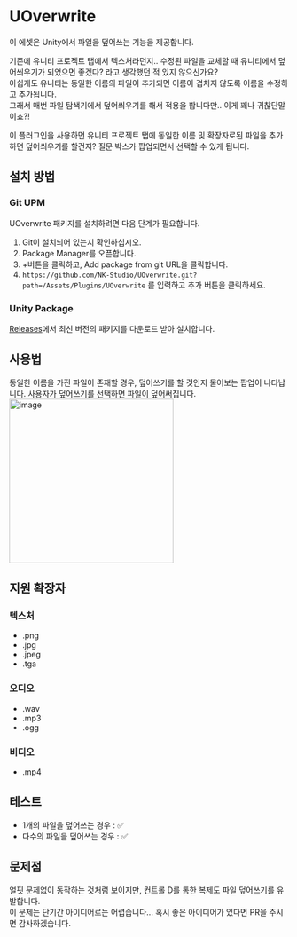 # UOverwrite

이 에셋은 Unity에서 파일을 덮어쓰는 기능을 제공합니다.

기존에 유니티 프로젝트 탭에서 텍스처라던지.. 수정된 파일을 교체할 때 유니티에서 덮어씌우기가 되었으면 좋겠다? 라고 생각했던 적 있지 않으신가요?  
아쉽게도 유니티는 동일한 이름의 파일이 추가되면 이름이 겹치지 않도록 이름을 수정하고 추가됩니다.  
그래서 매번 파일 탐색기에서 덮어씌우기를 해서 적용을 합니다만.. 이게 꽤나 귀찮단말이죠?!  

이 플러그인을 사용하면 유니티 프로젝트 탭에 동일한 이름 및 확장자로된 파일을 추가하면 덮어씌우기를 할건지? 질문 박스가 팝업되면서 선택할 수 있게 됩니다.

## 설치 방법
### Git UPM
UOverwrite 패키지를 설치하려면 다음 단계가 필요합니다.
1. Git이 설치되어 있는지 확인하십시오.
2. Package Manager를 오픈합니다.
3. +버튼을 클릭하고, Add package from git URL을 클릭합니다.
4. `https://github.com/NK-Studio/UOverwrite.git?path=/Assets/Plugins/UOverwrite` 를 입력하고 추가 버튼을 클릭하세요.
   
### Unity Package
[Releases](https://github.com/NK-Studio/UOverwrite/releases)에서 최신 버전의 패키지를 다운로드 받아 설치합니다.

## 사용법

동일한 이름을 가진 파일이 존재할 경우, 덮어쓰기를 할 것인지 물어보는 팝업이 나타납니다. 사용자가 덮어쓰기를 선택하면 파일이 덮어써집니다.  
<img width="296" alt="image" src="https://github.com/user-attachments/assets/1587a59c-5dee-46e7-b884-b97f52c455da" />


## 지원 확장자

### 텍스처

- .png
- .jpg
- .jpeg
- .tga

### 오디오

- .wav
- .mp3
- .ogg

### 비디오

- .mp4

## 테스트
- 1개의 파일을 덮어쓰는 경우 : ✅
- 다수의 파일을 덮어쓰는 경우 : ✅

## 문제점

얼핏 문제없이 동작하는 것처럼 보이지만, 컨트롤 D를 통한 복제도 파일 덮어쓰기를 유발합니다.  
이 문제는 단기간 아이디어로는 어렵습니다... 혹시 좋은 아이디어가 있다면 PR을 주시면 감사하겠습니다.

